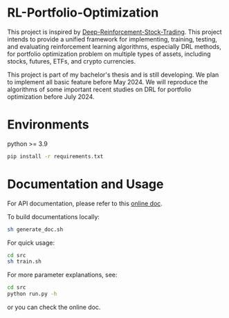 # RL-Portfolio-Optimization

This project is inspired by [Deep-Reinforcement-Stock-Trading](https://github.com/Albert-Z-Guo/Deep-Reinforcement-Stock-Trading). This project intends to provide a unified framework for implementing, training, testing, and evaluating reinforcement learning algorithms, especially DRL methods, for portfolio optimization problem on multiple types of assets, including stocks, futures, ETFs, and crypto currencies.

This project is part of my bachelor's thesis and is still developing. We plan to implement all basic feature before May 2024. We will reproduce the algorithms of some important recent studies on DRL for portfolio optimization before July 2024.

# Environments

python >= 3.9

```bash
pip install -r requirements.txt
```

# Documentation and Usage

For API documentation, please refer to this [online doc](https://hyn0027.github.io/RL-Portfolio-Optimization/).

To build documentations locally:
```bash
sh generate_doc.sh
```

For quick usage:

```bash
cd src
sh train.sh
```

For more parameter explanations, see:

```bash
cd src
python run.py -h
```
or you can check the online doc.
